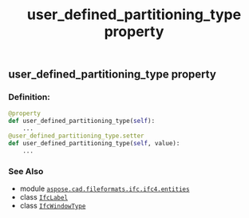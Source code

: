 ﻿---
title: user_defined_partitioning_type property
second_title: Aspose.CAD for Python via .NET API References
description: 
type: docs
weight: 160
url: /python-net/aspose.cad.fileformats.ifc.ifc4.entities/ifcwindowtype/user_defined_partitioning_type/
is_root: false
---

## user_defined_partitioning_type property

### Definition:
```python
@property
def user_defined_partitioning_type(self):
    ...
@user_defined_partitioning_type.setter
def user_defined_partitioning_type(self, value):
    ...
```

### See Also
* module [`aspose.cad.fileformats.ifc.ifc4.entities`](../../)
* class [`IfcLabel`](/cad/python-net/aspose.cad.fileformats.ifc.ifc4.types/ifclabel)
* class [`IfcWindowType`](/cad/python-net/aspose.cad.fileformats.ifc.ifc4.entities/ifcwindowtype)
